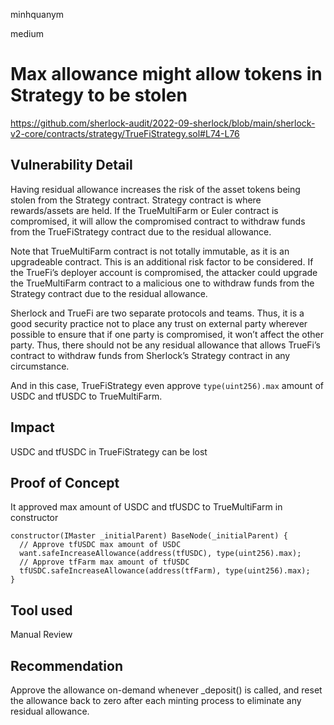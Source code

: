 minhquanym

medium

# Max allowance might allow tokens in Strategy to be stolen

https://github.com/sherlock-audit/2022-09-sherlock/blob/main/sherlock-v2-core/contracts/strategy/TrueFiStrategy.sol#L74-L76

## Vulnerability Detail
Having residual allowance increases the risk of the asset tokens being stolen from the Strategy contract. Strategy contract is where rewards/assets are held. If the TrueMultiFarm or Euler contract is compromised, it will allow the compromised contract to withdraw funds from the TrueFiStrategy contract due to the residual allowance.

Note that TrueMultiFarm contract is not totally immutable, as it is an upgradeable contract. This is an additional risk factor to be considered. If the TrueFi’s deployer account is compromised, the attacker could upgrade the TrueMultiFarm contract to a malicious one to withdraw funds from the Strategy contract due to the residual allowance.

Sherlock and TrueFi are two separate protocols and teams. Thus, it is a good security practice not to place any trust on external party wherever possible to ensure that if one party is compromised, it won’t affect the other party. Thus, there should not be any residual allowance that allows TrueFi’s contract to withdraw funds from Sherlock’s Strategy contract in any circumstance.

And in this case, TrueFiStrategy even approve `type(uint256).max` amount of USDC and tfUSDC to TrueMultiFarm.

## Impact

USDC and tfUSDC in TrueFiStrategy can be lost

## Proof of Concept

It approved max amount of USDC and tfUSDC to TrueMultiFarm in constructor
```solidity
constructor(IMaster _initialParent) BaseNode(_initialParent) {
  // Approve tfUSDC max amount of USDC
  want.safeIncreaseAllowance(address(tfUSDC), type(uint256).max);
  // Approve tfFarm max amount of tfUSDC
  tfUSDC.safeIncreaseAllowance(address(tfFarm), type(uint256).max);
}
```

## Tool used

Manual Review

## Recommendation

Approve the allowance on-demand whenever _deposit() is called, and reset the allowance back to zero after each minting process to eliminate any residual allowance.
